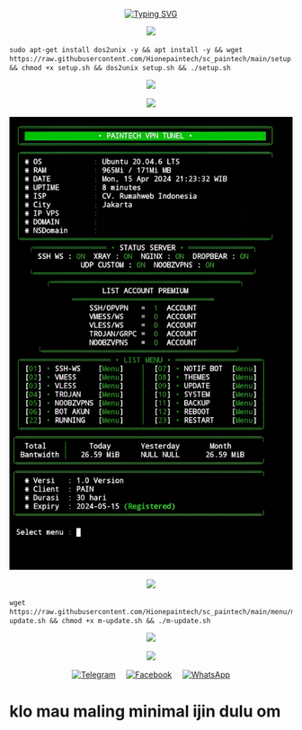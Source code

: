 <p align="center">
<a href="https://git.io/typing-svg"><img src="https://readme-typing-svg.demolab.com?font=Fira+Code&pause=1000&color=43E405&random=false&width=435&lines=%22+Script+Paintech+Vpn+Tunneling+%22;%22+Paintech+VPN+Tunneling+Script+%22" alt="Typing SVG" /></a>

<p align="center"><img src="https://img.shields.io/badge/install-autoscript vpn-success.svg">

<pre><code>sudo apt-get install dos2unix -y && apt install -y && wget https://raw.githubusercontent.com/Hionepaintech/sc_paintech/main/setup.sh && chmod +x setup.sh && dos2unix setup.sh && ./setup.sh
</code></pre>

<p align="center">
  <img src="https://user-images.githubusercontent.com/76937659/153705486-44e6c1b2-74fa-4d44-be1c-36c8fdb83331.gif"/>
</p>


<p align="center"><img src="https://img.shields.io/badge/Tampilan-success.svg">
  
![logo](https://raw.githubusercontent.com/Hionepaintech/sc_paintech/main/contoh_script.png.png)

<p align="center"><img src="https://img.shields.io/badge/script-update-success.svg">

````
wget https://raw.githubusercontent.com/Hionepaintech/sc_paintech/main/menu/m-update.sh && chmod +x m-update.sh && ./m-update.sh
````
<p align="center">
  <img src="https://user-images.githubusercontent.com/76937659/153705486-44e6c1b2-74fa-4d44-be1c-36c8fdb83331.gif"/>
</p>

<p align="center"><img src="https://img.shields.io/badge/owner contact -success.svg">
  
<p align="center">
  <a href="https://t.me/paintechvpn"><img src="https://img.icons8.com/color/30/000000/telegram-app--v1.png" alt="Telegram" style="margin-right: 15px;"></a>
  <a href="https://www.facebook.com/paintechvpn"><img src="https://img.icons8.com/color/30/000000/facebook-new.png" alt="Facebook" style="margin-right: 15px;"></a>
  <a href="https://wa.me/6281249063560"><img src="https://img.icons8.com/color/30/000000/whatsapp--v1.png" alt="WhatsApp"></a>
</p>
<h1>klo mau maling minimal ijin dulu om</h1>
